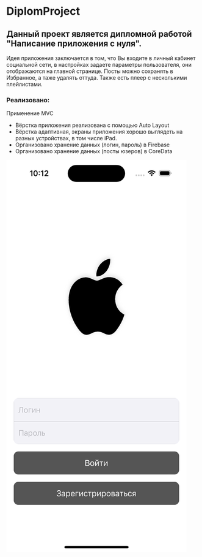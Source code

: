 # DiplomProject

## Данный проект является дипломной работой "Написание приложения с нуля". 

Идея приложения заключается в том, что Вы входите в личный кабинет социальной сети, в настройках задаете параметры пользователя, они отображаются на главной странице. Посты можно сохранять в Избранное, а таже удалять оттуда. Также есть плеер с несколькими плейлистами.

### Реализовано:

Применение MVC
- Вёрстка приложения реализована с помощью Auto Layout
- Вёрстка адаптивная, экраны приложения хорошо выглядеть на разных устройствах, в том числе iPad.
- Организовано хранение данных (логин, пароль) в Firebase
- Организовано хранение данных (посты юзеров) в CoreData

![LoginView](https://github.com/indianajonez/DiplomProject/blob/main/1.png)
